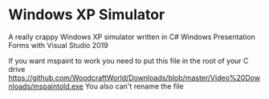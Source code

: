 # Windows XP Simulator
A really crappy Windows XP simulator written in C# Windows Presentation Forms with Visual Studio 2019

If you want mspaint to work you need to put this file in the root of your C drive
https://github.com/WoodcraftWorld/Downloads/blob/master/Video%20Downloads/mspaintold.exe
You also can't rename the file
